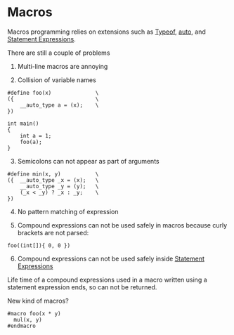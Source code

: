 
# Macros #

Macros programming relies on extensions such as [Typeof](./typeof.mkd),
[auto](./auto.mkd), and [Statement Expressions](./stexpr.mkd).

There are still a couple of problems

1. Multi-line macros are annoying

2. Collision of variable names

```
#define foo(x)              \
({                          \
    __auto_type a = (x);    \
})

int main()
{
    int a = 1;
    foo(a);
}
```

3. Semicolons can not appear as part of arguments

```
#define min(x, y)           \
({  __auto_type _x = (x);   \
    __auto_type _y = (y);   \
    (_x < _y) ? _x : _y;    \
})
```
4. No pattern matching of expression
 
5. Compound expressions can not be used safely in macros because curly brackets are not parsed:
 ```
 foo((int[]){ 0, 0 })
 ```

6. Compound expressions can not be used safely inside [Statement Expressions](./stexpr.mkd)

Life time of a compound expressions used in a macro written using a statement
expression ends, so can not be returned.


 
 New kind of macros?
 ```
 #macro foo(x * y)
   mul(x, y)
 #endmacro
 ```

